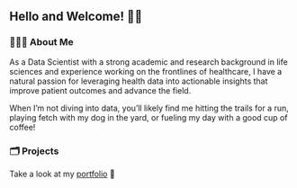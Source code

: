 ## Hello and Welcome! 👋🏼

### 👨🏻‍💻 About Me
As a Data Scientist with a strong academic and research background in life sciences and experience working on the frontlines of healthcare, I have a natural passion for leveraging health data into actionable insights that improve patient outcomes and advance the field. 


When I’m not diving into data, you’ll likely find me hitting the trails for a run, playing fetch with my dog in the yard, or fueling my day with a good cup of coffee!  

### 🗂️ Projects

Take a look at my [portfolio](https://seugley.github.io/portfolio/) 👀

